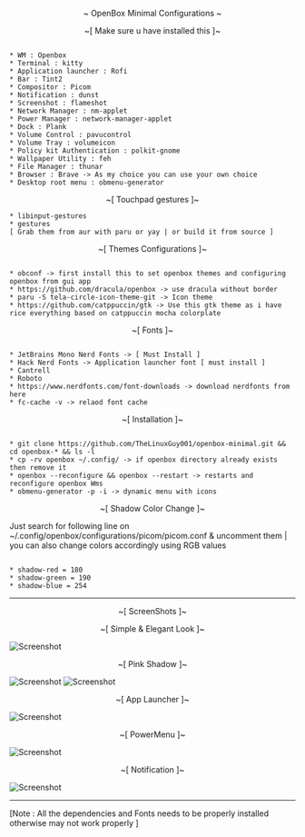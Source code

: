 <p align="center"> ~ OpenBox Minimal Configurations ~ </p>

<p align="center"> ~[ Make sure u have installed this ]~ </p>

```

* WM : Openbox 
* Terminal : kitty 
* Application launcher : Rofi 
* Bar : Tint2 
* Compositor : Picom 
* Notification : dunst 
* Screenshot : flameshot 
* Network Manager : nm-applet
* Power Manager : network-manager-applet 
* Dock : Plank 
* Volume Control : pavucontrol 
* Volume Tray : volumeicon 
* Policy kit Authentication : polkit-gnome 
* Wallpaper Utility : feh 
* File Manager : thunar 
* Browser : Brave -> As my choice you can use your own choice 
* Desktop root menu : obmenu-generator 

```

<p align="center"> ~[ Touchpad gestures ]~ </p>

```
* libinput-gestures 
* gestures 
[ Grab them from aur with paru or yay | or build it from source ]
```

<p align="center"> ~[ Themes Configurations ]~ </p>

```

* obconf -> first install this to set openbox themes and configuring openbox from gui app 
* https://github.com/dracula/openbox -> use dracula without border 
* paru -S tela-circle-icon-theme-git -> Icon theme 
* https://github.com/catppuccin/gtk -> Use this gtk theme as i have rice everything based on catppuccin mocha colorplate

```

<p align="center"> ~[ Fonts ]~ </p>

```

* JetBrains Mono Nerd Fonts -> [ Must Install ]
* Hack Nerd Fonts -> Application launcher font [ must install ]
* Cantrell 
* Roboto 
* https://www.nerdfonts.com/font-downloads -> download nerdfonts from here 
* fc-cache -v -> relaod font cache 

```

<p align="center"> ~[ Installation ]~ </p>

```

* git clone https://github.com/TheLinuxGuy001/openbox-minimal.git && cd openbox-* && ls -l 
* cp -rv openbox ~/.config/ -> if openbox directory already exists then remove it 
* openbox --reconfigure && openbox --restart -> restarts and reconfigure openbox Wms 
* obmenu-generator -p -i -> dynamic menu with icons 

```

<p align="center"> ~[ Shadow Color Change ]~ </p> 

Just search for following line on ~/.config/openbox/configurations/picom/picom.conf & uncomment them | you can also change colors accordingly using RGB values 

```

* shadow-red = 180 
* shadow-green = 190
* shadow-blue = 254

```

---
<p align="center"> ~[ ScreenShots ]~ </p>


<p align="center"> ~[ Simple & Elegant Look ]~ </p>


![Screenshot](SS/openbox.png)

<p align="center"> ~[ Pink Shadow ]~ </p>

![Screenshot](SS/openbox_3.png)
![Screenshot](SS/openbox_5.png)

<p align="center"> ~[ App Launcher ]~ </p>

![Screenshot](SS/launcher.png)

<p align="center"> ~[ PowerMenu ]~ </p>

![Screenshot](SS/powermenu.png)

<p align="center"> ~[ Notification ]~ </p>

![Screenshot](SS/notification.png)


---



[Note : All the dependencies and Fonts needs to be properly installed otherwise may not work properly ]
